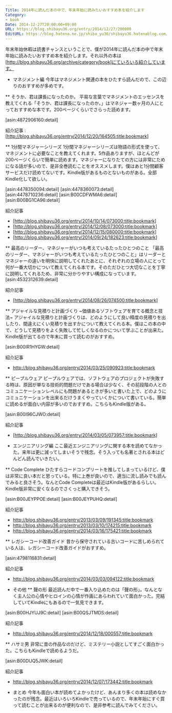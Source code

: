 ```yaml
---
Title: 2014年に読んだ本の中で、年末年始に読みたいおすすめ本を紹介します
Category:
- book
Date: 2014-12-27T20:00:00+09:00
URL: https://blog.shibayu36.org/entry/2014/12/27/200000
EditURL: https://blog.hatena.ne.jp/shiba_yu36/shibayu36.hatenablog.com/atom/entry/8454420450078169419
---
```


年末年始休暇は読書チャンスということで、僕が2014年に読んだ本の中で年末年始に読みたいおすすめ本を紹介します。それ以外の本は [http://blog.shibayu36.org/archive/category/book]にていろいろ紹介しています。


* マネジメント編
今年はマネジメント関連の本をひたすら読んだので、この辺りのおすすめが多めです。

** そうか、君は課長になったのか。
平易な言葉でマネジメントのエッセンスを教えてくれる「そうか、君は課長になったのか。」はマネジャー数ヶ月の人にとっておすすめな本です。200ページくらいでさらった読めます。

[asin:4872906160:detail]

紹介記事 : [http://blog.shibayu36.org/entry/2014/12/20/164505:title:bookmark]

** 1分間マネジャーシリーズ
1分間マネジャーシリーズは物語の形式を使って、マネジメントに必要なことを教えてくれます。5作品ありますが、ほとんどが200ページくらいで簡単に読めます。マネジャーになりたての方には非常にためになる話が多いので、是非全巻読むことをオススメします。僕はあと1分間顧客サービスだけ読めてないです。Kindle版があるものとないものがある。全部Kindle化して欲しい。

[asin:4478350094:detail]
[asin:4478360073:detail]
[asin:4478710236:detail]
[asin:B00CDFWMA6:detail]
[asin:B00BG1CA96:detail]

紹介記事
- [http://blog.shibayu36.org/entry/2014/10/14/073000:title:bookmark]
- [http://blog.shibayu36.org/entry/2014/12/08/073000:title:bookmark]
- [http://blog.shibayu36.org/entry/2014/12/15/080000:title:bookmark]
- [http://blog.shibayu36.org/entry/2014/09/24/182623:title:bookmark]

** 最高のリーダー、マネジャーがいつも考えているたったひとつのこと
「最高のリーダー、マネジャーがいつも考えているたったひとつのこと」はリーダーとマネジャーの違いを明快に説明してくれたあとに、それぞれの立場の人にとって何が一番大切かについて教えてくれる本です。そのただひとつ大切なことを丁寧に説明してくれるため、非常に分かりやすい構成になっています。
[asin:4532312639:detail]

紹介記事
- [http://blog.shibayu36.org/entry/2014/08/26/074500:title:bookmark]

** アジャイルな見積りと計画づくり ~価値あるソフトウェアを育てる概念と技法~
アジャイルな見積りと計画づくりは、どのようにして良い精度の見積りを出したり、間違えにくい見積りを出すかについて教えてくれる本。僕はこの本の中で、どうして見積りをよく失敗して忙しくなるのかについて学ぶことが出来た。Kindle版が出てるので年末に買って読むのがおすすめ。

[asin:B00IR1HYGW:detail]

紹介記事
- http://blog.shibayu36.org/entry/2014/03/25/090923:title:bookmark

** ピープルウェア
ピープルウェアでは、ソフトウェアのプロジェクトが失敗する時は、原因が単なる技術的問題だけである場合は少なく、その前段階の人とのコミュニケーションレベルにも問題があるときが多いと書いた上で、どのようにコミュニケーションを出来るだけうまくやっていくかについて書いている。簡単に読めるが面白い内容が多いのでおすすめ。こちらもKindle版がある。

[asin:B00I96CJWO:detail]

紹介記事
- [http://blog.shibayu36.org/entry/2014/03/05/073957:title:bookmark]


* エンジニアリング編
ここ最近エンジニアリングに関する本を読めてなかった。来年は更に減ってしまいそうで残念。そう入っても名著とされる本はどんどん読んでいきたい。

** Code Complete
ひたすらコードコンプリートを推してしまっているけど、僕は非常に良い本だと思っている。特に上巻が良いので、適当に流し読みでも読んでみると良さそう。なんとCode Completeは最近はKindle版があるらしい。Kindle版非常に安くなるのでさくっと購入できそう。

[asin:B00JEYPPOE:detail]
[asin:B00JEYPUHQ:detail]

紹介記事
- http://blog.shibayu36.org/entry/2013/03/09/191345:title:bookmark
- http://blog.shibayu36.org/entry/2013/03/10/174215:title:bookmark
- http://blog.shibayu36.org/entry/2014/03/16/175421:title:bookmark

** レガシーコード改善ガイド
昔から保守されている古いコードに苦しめられている人は、レガシーコード改善ガイドがおすすめ。

[asin:4798116831:detail]

紹介記事
- http://blog.shibayu36.org/entry/2014/03/03/094122:title:bookmark

* その他
** 聲の形
最近読んだ中で一番入り込めたのは「聲の形」。なんとなく主人公の心情やヒロインの心情が作画にあらわれていて面白かった。完結していてKindleにもあるので一気見できます。

[asin:B00HJYUJ9C:detail]
[asin:B00QSJTMDS:detail]

紹介記事
- http://blog.shibayu36.org/entry/2014/12/18/000557:title:bookmark

** ハサミ男
非常に昔の作品なのだけど、ミステリー小説としてすごく面白かった。こちらもKindleで読めるようだ。

[asin:B00DUQ5JWK:detail]

紹介記事
- http://blog.shibayu36.org/entry/2014/12/07/173442:title:bookmark

* まとめ
今年も面白い本が読めてよかったけど、あんまり多くの本は読めなかったのが残念。最近はいろいろKindleで売っているので、年末年始にすぐ買って読むことが出来るのが便利なので、是非参考に読んでみてください。
